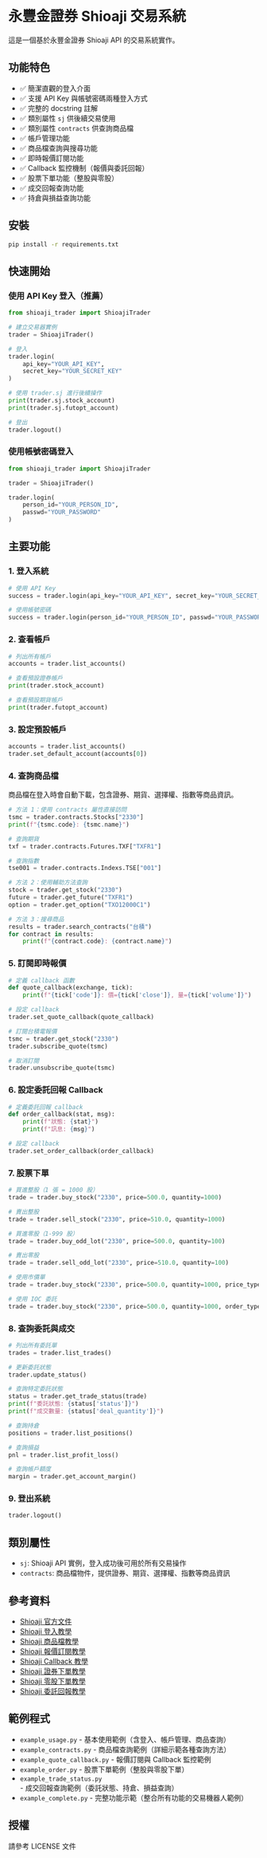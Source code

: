 # 永豐金證券 Shioaji 交易系統

這是一個基於永豐金證券 Shioaji API 的交易系統實作。

## 功能特色

- ✅ 簡潔直觀的登入介面
- ✅ 支援 API Key 與帳號密碼兩種登入方式
- ✅ 完整的 docstring 註解
- ✅ 類別屬性 `sj` 供後續交易使用
- ✅ 類別屬性 `contracts` 供查詢商品檔
- ✅ 帳戶管理功能
- ✅ 商品檔查詢與搜尋功能
- ✅ 即時報價訂閱功能
- ✅ Callback 監控機制（報價與委託回報）
- ✅ 股票下單功能（整股與零股）
- ✅ 成交回報查詢功能
- ✅ 持倉與損益查詢功能

## 安裝

```bash
pip install -r requirements.txt
```

## 快速開始

### 使用 API Key 登入（推薦）

```python
from shioaji_trader import ShioajiTrader

# 建立交易器實例
trader = ShioajiTrader()

# 登入
trader.login(
    api_key="YOUR_API_KEY",
    secret_key="YOUR_SECRET_KEY"
)

# 使用 trader.sj 進行後續操作
print(trader.sj.stock_account)
print(trader.sj.futopt_account)

# 登出
trader.logout()
```

### 使用帳號密碼登入

```python
from shioaji_trader import ShioajiTrader

trader = ShioajiTrader()

trader.login(
    person_id="YOUR_PERSON_ID",
    passwd="YOUR_PASSWORD"
)
```

## 主要功能

### 1. 登入系統

```python
# 使用 API Key
success = trader.login(api_key="YOUR_API_KEY", secret_key="YOUR_SECRET_KEY")

# 使用帳號密碼
success = trader.login(person_id="YOUR_PERSON_ID", passwd="YOUR_PASSWORD")
```

### 2. 查看帳戶

```python
# 列出所有帳戶
accounts = trader.list_accounts()

# 查看預設證券帳戶
print(trader.stock_account)

# 查看預設期貨帳戶
print(trader.futopt_account)
```

### 3. 設定預設帳戶

```python
accounts = trader.list_accounts()
trader.set_default_account(accounts[0])
```

### 4. 查詢商品檔

商品檔在登入時會自動下載，包含證券、期貨、選擇權、指數等商品資訊。

```python
# 方法 1：使用 contracts 屬性直接訪問
tsmc = trader.contracts.Stocks["2330"]
print(f"{tsmc.code}: {tsmc.name}")

# 查詢期貨
txf = trader.contracts.Futures.TXF["TXFR1"]

# 查詢指數
tse001 = trader.contracts.Indexs.TSE["001"]
```

```python
# 方法 2：使用輔助方法查詢
stock = trader.get_stock("2330")
future = trader.get_future("TXFR1")
option = trader.get_option("TXO12000C1")
```

```python
# 方法 3：搜尋商品
results = trader.search_contracts("台積")
for contract in results:
    print(f"{contract.code}: {contract.name}")
```

### 5. 訂閱即時報價

```python
# 定義 callback 函數
def quote_callback(exchange, tick):
    print(f"{tick['code']}: 價={tick['close']}, 量={tick['volume']}")

# 設定 callback
trader.set_quote_callback(quote_callback)

# 訂閱台積電報價
tsmc = trader.get_stock("2330")
trader.subscribe_quote(tsmc)

# 取消訂閱
trader.unsubscribe_quote(tsmc)
```

### 6. 設定委託回報 Callback

```python
# 定義委託回報 callback
def order_callback(stat, msg):
    print(f"狀態: {stat}")
    print(f"訊息: {msg}")

# 設定 callback
trader.set_order_callback(order_callback)
```

### 7. 股票下單

```python
# 買進整股（1 張 = 1000 股）
trade = trader.buy_stock("2330", price=500.0, quantity=1000)

# 賣出整股
trade = trader.sell_stock("2330", price=510.0, quantity=1000)

# 買進零股（1-999 股）
trade = trader.buy_odd_lot("2330", price=500.0, quantity=100)

# 賣出零股
trade = trader.sell_odd_lot("2330", price=510.0, quantity=100)

# 使用市價單
trade = trader.buy_stock("2330", price=500.0, quantity=1000, price_type="MKT")

# 使用 IOC 委託
trade = trader.buy_stock("2330", price=500.0, quantity=1000, order_type="IOC")
```

### 8. 查詢委託與成交

```python
# 列出所有委託單
trades = trader.list_trades()

# 更新委託狀態
trader.update_status()

# 查詢特定委託狀態
status = trader.get_trade_status(trade)
print(f"委託狀態: {status['status']}")
print(f"成交數量: {status['deal_quantity']}")

# 查詢持倉
positions = trader.list_positions()

# 查詢損益
pnl = trader.list_profit_loss()

# 查詢帳戶額度
margin = trader.get_account_margin()
```

### 9. 登出系統

```python
trader.logout()
```

## 類別屬性

- `sj`: Shioaji API 實例，登入成功後可用於所有交易操作
- `contracts`: 商品檔物件，提供證券、期貨、選擇權、指數等商品資訊

## 參考資料

- [Shioaji 官方文件](https://sinotrade.github.io/)
- [Shioaji 登入教學](https://sinotrade.github.io/zh/tutor/login/)
- [Shioaji 商品檔教學](https://sinotrade.github.io/zh/tutor/contract/)
- [Shioaji 報價訂閱教學](https://sinotrade.github.io/zh/tutor/market_data/streaming/stocks/)
- [Shioaji Callback 教學](https://sinotrade.github.io/zh/tutor/callback/orderdeal_event/)
- [Shioaji 證券下單教學](https://sinotrade.github.io/zh/tutor/order/Stock/)
- [Shioaji 零股下單教學](https://sinotrade.github.io/zh/tutor/order/IntradayOdd/)
- [Shioaji 委託回報教學](https://sinotrade.github.io/zh/tutor/order/order_deal_event/stocks/)

## 範例程式

- `example_usage.py` - 基本使用範例（含登入、帳戶管理、商品查詢）
- `example_contracts.py` - 商品檔查詢範例（詳細示範各種查詢方法）
- `example_quote_callback.py` - 報價訂閱與 Callback 監控範例
- `example_order.py` - 股票下單範例（整股與零股下單）
- `example_trade_status.py` - 成交回報查詢範例（委託狀態、持倉、損益查詢）
- `example_complete.py` - 完整功能示範（整合所有功能的交易機器人範例）

## 授權

請參考 LICENSE 文件